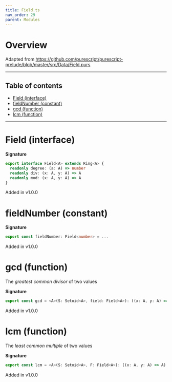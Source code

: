 ```yaml
---
title: Field.ts
nav_order: 29
parent: Modules
---
```


# Overview

Adapted from https://github.com/purescript/purescript-prelude/blob/master/src/Data/Field.purs

---

<h2 class="text-delta">Table of contents</h2>

- [Field (interface)](#field-interface)
- [fieldNumber (constant)](#fieldnumber-constant)
- [gcd (function)](#gcd-function)
- [lcm (function)](#lcm-function)

---

# Field (interface)

**Signature**

```ts
export interface Field<A> extends Ring<A> {
  readonly degree: (a: A) => number
  readonly div: (x: A, y: A) => A
  readonly mod: (x: A, y: A) => A
}
```

Added in v1.0.0

# fieldNumber (constant)

**Signature**

```ts
export const fieldNumber: Field<number> = ...
```

Added in v1.0.0

# gcd (function)

The _greatest common divisor_ of two values

**Signature**

```ts
export const gcd = <A>(S: Setoid<A>, field: Field<A>): ((x: A, y: A) => A) => ...
```

Added in v1.0.0

# lcm (function)

The _least common multiple_ of two values

**Signature**

```ts
export const lcm = <A>(S: Setoid<A>, F: Field<A>): ((x: A, y: A) => A) => ...
```

Added in v1.0.0
